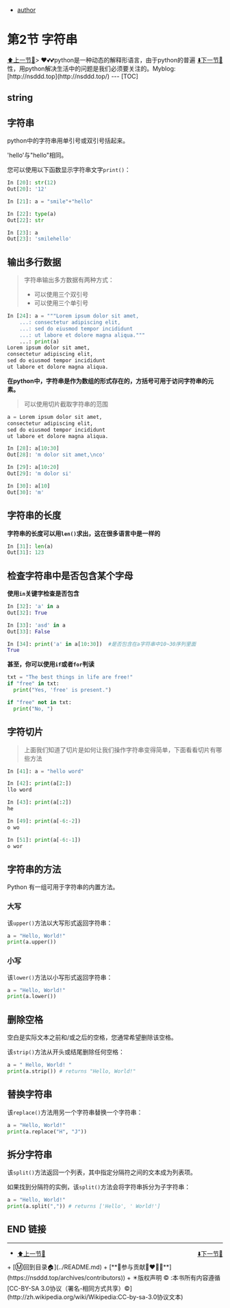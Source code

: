 + [author](https://github.com/3293172751/awesome-cs-course)
# 第2节 字符串
<div><a href = '1' style='float:left'>⬆️上一节🔗</a><a href = '3' style='float: right'>⬇️下一节🔗</a></div>
> ❤️💕💕python是一种动态的解释形语言，由于python的普遍性，用python解决生活中的问题是我们必须要关注的。Myblog:[http://nsddd.top](http://nsddd.top/)
---
[TOC]



## string

## 字符串

python中的字符串用单引号或双引号括起来。

'hello'与"hello"相同。

您可以使用以下函数显示字符串文字`print()`：

```python
In [20]: str(12)
Out[20]: '12'

In [21]: a = "smile"+"hello"

In [22]: type(a)
Out[22]: str

In [23]: a
Out[23]: 'smilehello'
```



## 输出多行数据

> 字符串输出多方数据有两种方式：
>
> + 可以使用三个双引号
> + 可以使用三个单引号

```python
In [24]: a = """Lorem ipsum dolor sit amet,
    ...: consectetur adipiscing elit,
    ...: sed do eiusmod tempor incididunt
    ...: ut labore et dolore magna aliqua."""
    ...: print(a)
Lorem ipsum dolor sit amet,
consectetur adipiscing elit,
sed do eiusmod tempor incididunt
ut labore et dolore magna aliqua.
```

**在python中，字符串是作为数组的形式存在的，方括号可用于访问字符串的元素。**

> 可以使用切片截取字符串的范围

```python
a = Lorem ipsum dolor sit amet,
consectetur adipiscing elit,
sed do eiusmod tempor incididunt
ut labore et dolore magna aliqua.

In [28]: a[10:30]
Out[28]: 'm dolor sit amet,\nco'

In [29]: a[10:20]
Out[29]: 'm dolor si'

In [30]: a[10]
Out[30]: 'm'
```



## 字符串的长度

**字符串的长度可以用`len()`求出，这在很多语言中是一样的**

```python
In [31]: len(a)
Out[31]: 123
```



## 检查字符串中是否包含某个字母

**使用`in`关键字检查是否包含**

```python
In [32]: 'a' in a
Out[32]: True

In [33]: 'asd' in a
Out[33]: False

In [34]: print('a' in a[10:30])  #是否包含在a字符串中10~30序列里面
True
```

**甚至，你可以使用`if`或者`for`判读**

```python
txt = "The best things in life are free!"
if "free" in txt:
  print("Yes, 'free' is present.")

if "free" not in txt:
  print("No, ")
```



## 字符切片

> 上面我们知道了切片是如何让我们操作字符串变得简单，下面看看切片有哪些方法

```python
In [41]: a = "hello word"

In [42]: print(a[2:])
llo word

In [43]: print(a[:2])
he

In [49]: print(a[-6:-2])
o wo

In [51]: print(a[-6:-1])
o wor
```



## 字符串的方法

Python 有一组可用于字符串的内置方法。

### 大写

该`upper()`方法以大写形式返回字符串：

```python
a = "Hello, World!"
print(a.upper())
```



### 小写

该`lower()`方法以小写形式返回字符串：

```python
a = "Hello, World!"
print(a.lower())
```



## 删除空格

空白是实际文本之前和/或之后的空格，您通常希望删除该空格。

该`strip()`方法从开头或结尾删除任何空格：

```python
a = " Hello, World! "
print(a.strip()) # returns "Hello, World!"
```



## 替换字符串

该`replace()`方法用另一个字符串替换一个字符串：

```python
a = "Hello, World!"
print(a.replace("H", "J"))
```



## 拆分字符串

该`split()`方法返回一个列表，其中指定分隔符之间的文本成为列表项。

如果找到分隔符的实例，该`split()`方法会将字符串拆分为子字符串：

```python
a = "Hello, World!"
print(a.split(",")) # returns ['Hello', ' World!']
```



## END 链接

---


<ul><li><div><a href = '1' style='float:left'>⬆️上一节🔗</a><a href = '3' style='float: right'>⬇️下一节🔗</a></div></li></ul>
+ [Ⓜ️回到目录🏠](../README.md)
+ [**🫵参与贡献💞❤️‍🔥💖**](https://nsddd.top/archives/contributors))
+ ✴️版权声明 &copy; :本书所有内容遵循[CC-BY-SA 3.0协议（署名-相同方式共享）&copy;](http://zh.wikipedia.org/wiki/Wikipedia:CC-by-sa-3.0协议文本) 
